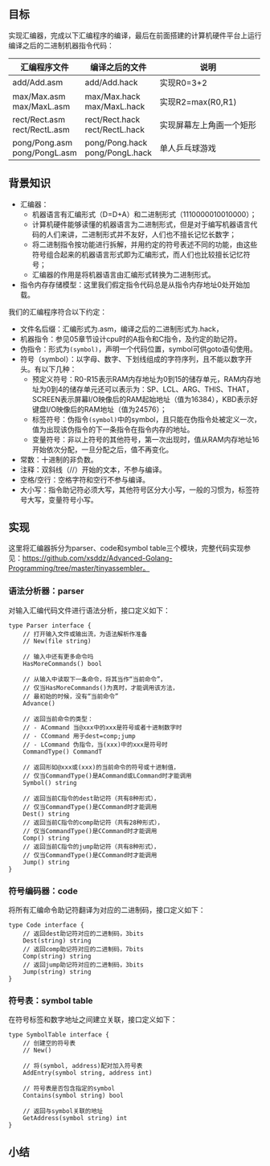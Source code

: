 

## 目标

实现汇编器，完成以下汇编程序的编译，最后在前面搭建的计算机硬件平台上运行编译之后的二进制机器指令代码：

| 汇编程序文件  | 编译之后的文件 | 说明 |
| ----- | ----- | ----- |
| add/Add.asm | add/Add.hack | 实现R0=3+2 |
| max/Max.asm <br> max/MaxL.asm | max/Max.hack <br> max/MaxL.hack | 实现R2=max(R0,R1) |
| rect/Rect.asm <br> rect/RectL.asm | rect/Rect.hack <br> rect/RectL.hack | 实现屏幕左上角画一个矩形 |
| pong/Pong.asm <br> pong/PongL.asm | pong/Pong.hack <br> pong/PongL.hack | 单人乒乓球游戏 |


## 背景知识

+ 汇编器：
	- 机器语言有汇编形式（D=D+A）和二进制形式（1110000010010000）；
	- 计算机硬件能够读懂的机器语言为二进制形式，但是对于编写机器语言代码的人们来讲，二进制形式并不友好，人们也不擅长记忆长数字；
	- 将二进制指令按功能进行拆解，并用约定的符号表述不同的功能，由这些符号组合起来的机器语言形式即为汇编形式，而人们也比较擅长记忆符号；
	- 汇编器的作用是将机器语言由汇编形式转换为二进制形式。
+ 指令内存存储模型：这里我们假定指令代码总是从指令内存地址0处开始加载。

我们的汇编程序符合以下约定：
+ 文件名后缀：汇编形式为.asm，编译之后的二进制形式为.hack，
+ 机器指令：参见05章节设计cpu时的A指令和C指令，及约定的助记符。
+ 伪指令：形式为`(symbol)`，声明一个代码位置，symbol可供goto语句使用。
+ 符号（symbol）：以字母、数字、下划线组成的字符序列，且不能以数字开头。有以下几种：
	- 预定义符号：R0-R15表示RAM内存地址为0到15的储存单元，RAM内存地址为0到4的储存单元还可以表示为：SP、LCL、ARG、THIS、THAT，SCREEN表示屏幕I/O映像后的RAM起始地址（值为16384），KBD表示好键盘I/O映像后的RAM地址（值为24576）；
	- 标签符号：伪指令`(symbol)`中的symbol，且只能在伪指令处被定义一次，值为出现该伪指令的下一条指令在指令内存的地址。
	- 变量符号：非以上符号的其他符号，第一次出现时，值从RAM内存地址16开始依次分配，一旦分配之后，值不再变化。
+ 常数：十进制的非负数。
+ 注释：双斜线（//）开始的文本，不参与编译。
+ 空格/空行：空格字符和空行不参与编译。
+ 大小写：指令助记符必须大写，其他符号区分大小写，一般的习惯为，标签符号大写，变量符号小写。


## 实现

这里将汇编器拆分为parser、code和symbol table三个模块，完整代码实现参见：https://github.com/xsddz/Advanced-Golang-Programming/tree/master/tinyassembler。

### 语法分析器：parser

对输入汇编代码文件进行语法分析，接口定义如下：

```
type Parser interface {
	// 打开输入文件或输出流，为语法解析作准备
	// New(file string)

	// 输入中还有更多命令吗
	HasMoreCommands() bool

	// 从输入中读取下一条命令，将其当作“当前命令”，
	// 仅当HasMoreCommands()为真时，才能调用该方法，
	// 最初始的时候，没有“当前命令”
	Advance()

	// 返回当前命令的类型：
	// - ACommand 当@xxx中的xxx是符号或者十进制数字时
	// - CCommand 用于dest=comp;jump
	// - LCommand 伪指令，当(xxx)中的xxx是符号时
	CommandType() CommandT

	// 返回形如@xxx或(xxx)的当前命令的符号或十进制值，
	// 仅当CommandType()是ACommand或LCommand时才能调用
	Symbol() string

	// 返回当前C指令的dest助记符（共有8种形式），
	// 仅当CommandType()是CCommand时才能调用
	Dest() string
	// 返回当前C指令的comp助记符（共有28种形式），
	// 仅当CommandType()是CCommand时才能调用
	Comp() string
	// 返回当前C指令的jump助记符（共有8种形式），
	// 仅当CommandType()是CCommand时才能调用
	Jump() string
}
```

### 符号编码器：code

将所有汇编命令助记符翻译为对应的二进制码，接口定义如下：

```
type Code interface {
	// 返回dest助记符对应的二进制码，3bits
	Dest(string) string
	// 返回comp助记符对应的二进制码，7bits
	Comp(string) string
	// 返回jump助记符对应的二进制码，3bits
	Jump(string) string
}
```

### 符号表：symbol table

在符号标签和数字地址之间建立关联，接口定义如下：

```
type SymbolTable interface {
	// 创建空的符号表
	// New()

	// 将(symbol, address)配对加入符号表
	AddEntry(symbol string, address int)

	// 符号表是否包含指定的symbol
	Contains(symbol string) bool

	// 返回与symbol关联的地址
	GetAddress(symbol string) int
}
```

## 小结

